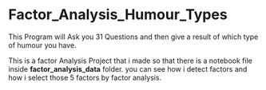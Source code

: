 # Factor_Analysis_Humour_Types

This Program will Ask you 31 Questions and then give a result of which type of humour you have.

This is a factor Analysis Project that i made so that there is a notebook file inside **factor_analysis_data** folder. you can see how i detect factors and how i select those 5 factors by factor analysis.
